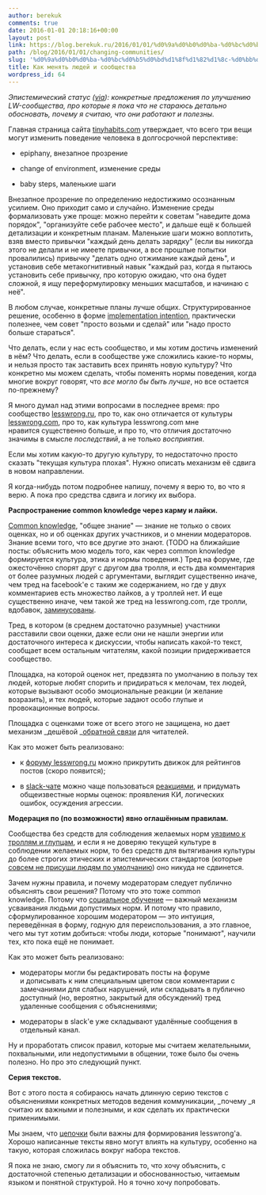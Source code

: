 ```yaml
---
author: berekuk
comments: true
date: 2016-01-01 20:18:16+00:00
layout: post
link: https://blog.berekuk.ru/2016/01/01/%d0%9a%d0%b0%d0%ba-%d0%bc%d0%b5%d0%bd%d1%8f%d1%82%d1%8c-%d0%bb%d1%8e%d0%b4%d0%b5%d0%b9-%d0%b8-%d1%81%d0%be%d0%be%d0%b1%d1%89%d0%b5%d1%81%d1%82%d0%b2%d0%b0/
path: /blog/2016/01/01/changing-communities/
slug: '%d0%9a%d0%b0%d0%ba-%d0%bc%d0%b5%d0%bd%d1%8f%d1%82%d1%8c-%d0%bb%d1%8e%d0%b4%d0%b5%d0%b9-%d0%b8-%d1%81%d0%be%d0%be%d0%b1%d1%89%d0%b5%d1%81%d1%82%d0%b2%d0%b0'
title: Как менять людей и сообщества
wordpress_id: 64
---
```


_Эпистемический статус ([via](https://srconstantin.wordpress.com/)): конкретные предложения по улучшению LW-сообщества, про которые я пока что не стараюсь детально обосновать, почему я считаю, что они работают и полезны._

Главная страница сайта [tinyhabits.com](http://tinyhabits.com/) утверждает, что всего три вещи могут изменить поведение человека в долгосрочной перспективе:



	
  * epiphany, внезапное прозрение

	
  * change of environment, изменение среды

	
  * baby steps, маленькие шаги


Внезапное прозрение по определению недостижимо осознанным усилием. Оно приходит само и случайно. Изменение среды формализовать уже проще: можно перейти к советам "наведите дома порядок", "организуйте себе рабочее место", и дальше ещё к большей детализации и конкретным планам. Маленькие шаги можно воплотить, взяв вместо привычки "каждый день делать зарядку" (если вы никогда этого не делали и не имеете привычки, а все прошлые попытки провалились) привычку "делать одно отжимание каждый день", и установив себе метакогнитивный навык "каждый раз, когда я пытаюсь установить себе привычку, про которую ожидаю, что она будет сложной, я ищу переформулировку меньших масштабов, и начинаю с неё".

В любом случае, конкретные планы лучше общих. Структурированное решение, особенно в форме [implementation intention](http://www.psych.nyu.edu/gollwitzer/index.html), практически полезнее, чем совет "просто возьми и сделай" или "надо просто больше стараться".

Что делать, если у нас есть сообщество, и мы хотим достичь изменений в нём? Что делать, если в сообществе уже сложились какие-то нормы, и нельзя просто так заставить всех принять новую культуру? Что конкретно мы можем сделать, чтобы поменять нормы поведения, когда многие вокруг говорят, что _все могло бы быть лучше_, но все остается по-прежнему?

Я много думал над этими вопросами в последнее время: про сообщество [lesswrong.ru](http://lesswrong.ru), про то, как оно отличается от культуры [lesswrong.com](http://lesswrong.com/), про то, как культура lesswrong.com мне нравится существенно больше, и про то, что отличия достаточно значимы в смысле _последствий_, а не только _восприятия_.

Если мы хотим какую-то другую культуру, то недостаточно просто сказать "текущая культура плохая". Нужно описать механизм её сдвига в новом направлении.

Я когда-нибудь потом подробнее напишу, почему я верю то, во что я верю. А пока про средства сдвига и логику их выбора.

**Распространение common knowledge через карму и лайки.**

[Common knowledge](http://www.scottaaronson.com/blog/?p=2410), "общее знание" — знание не только о своих оценках, но и об оценках других участников, и о мнении модераторов. Знание всеми того, что все другие это знают. (TODO на ближайшие посты: объяснить мою модель того, как через common knowledge формируется культура, этика и нормы поведения.) Тред на форуме, где ожесточённо спорят друг с другом два тролля, и есть два комментария от более разумных людей с аргументами, выглядит существенно иначе, чем тред на facebook'е с таким же содержанием, но где у двух комментариев есть множество лайков, а у троллей нет. И еще существенно иначе, чем такой же тред на lesswrong.com, где тролли, вдобавок, [заминусованы](https://wiki.lesswrong.com/wiki/FAQ#How_should_I_use_my_voting_powers.3F).

Тред, в котором (в среднем достаточно разумные) участники расставили свои оценки, даже если они не нашли энергии или достаточного интереса к дискуссии, чтобы написать какой-то текст, сообщает всем остальным читателям, какой позиции придерживается сообщество.

Площадка, на которой оценок нет, предвзята по умолчанию в пользу тех людей, которые любят спорить и придираться к мелочам, тех людей, которые вызывают особо эмоциональные реакции (и желание возразить), и тех людей, которые задают особо глупые и провокационные вопросы.

Площадка с оценками тоже от всего этого не защищена, но дает механизм _дешёвой _[обратной связи](http://lesswrong.ru/forum/index.php/topic,4.msg1923.html#msg1923) для читателей.

Как это может быть реализовано:



	
  * к [форуму lesswrong.ru](http://lesswrong.ru/forum/index.php) можно прикрутить движок для рейтингов постов (скоро появится);

	
  * в [slack-чате](https://lesswrong-ru.hackpad.com/--UaFxYxI8EMJ) можно чаще пользоваться [реакциями](http://slackhq.com/post/123561085920/reactions), и придумать общеизвестные нормы оценок: проявления КИ, логических ошибок, осуждения агрессии.


**Модерация по (по возможности) явно оглашённым правилам.**

Сообщества без средств для соблюдения желаемых норм [уязвимо к троллям и глупцам](http://lesswrong.ru/w/%D0%9F%D0%B0%D1%86%D0%B8%D1%84%D0%B8%D0%B7%D0%BC_%D0%B3%D1%83%D0%B1%D0%B8%D1%82_%D1%83%D1%85%D0%BE%D0%B6%D0%B5%D0%BD%D0%BD%D1%8B%D0%B5_%D1%81%D0%B0%D0%B4%D1%8B), и если я не доверяю текущей культуре в соблюдении желаемых норм, то без средств для вытягивания культуры до более строгих этических и эпистемических стандартов (которые [совсем не присущи людям по умолчанию](https://vk.com/less_wrong?w=wall-99973027_290)) оно никуда не сдвинется.

Зачем нужны правила, и почему модераторам следует публично объяснять свои решения? Потому что это тоже common knowledge. Потому что [социальное обучение](https://ru.wikipedia.org/wiki/%D0%91%D0%B0%D0%BD%D0%B4%D1%83%D1%80%D0%B0,_%D0%90%D0%BB%D1%8C%D0%B1%D0%B5%D1%80%D1%82) — важный механизм усваивания людьми допустимых норм. И потому что правило, сформулированное хорошим модератором — это интуиция, переведённая в форму, годную для переиспользования, а это главное, чего мы тут хотим добиться: чтобы люди, которые "понимают", научили тех, кто пока ещё не понимает.

Как это может быть реализовано:



	
  * модераторы могли бы редактировать посты на форуме и дописывать к ним специальным цветом свои комментарии с замечаниями для слабых нарушений, или складывать в публично доступный (но, вероятно, закрытый для обсуждений) тред удаленные сообщения с объяснениями;

	
  * модераторы в slack'е уже складывают удалённые сообщения в отдельный канал.


Ну и проработать список правил, которые мы считаем желательными, похвальными, или недопустимыми в общении, тоже было бы очень полезно. Но про это следующий пункт.

**Серия текстов.**

Вот с этого поста я собираюсь начать длинную серию текстов с объяснениями конкретных методов ведения коммуникации, _почему _я считаю их важными и полезными, и _как_ сделать их практически применимыми.

Мы знаем, что [цепочки](http://lesswrong.com/sequences) были важны для формирования lesswrong'а. Хорошо написанные тексты явно могут влиять на культуру, особенно на такую, которая сложилась вокруг набора текстов.

Я пока не знаю, смогу ли я объяснить то, что хочу объяснить, с достаточной степенью детализации и обоснованностью, читаемым языком и понятной структурой. Но я точно хочу попробовать.
